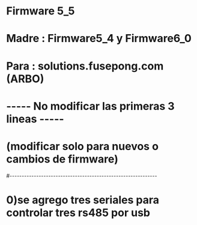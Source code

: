 # Firmware 5_5
# Madre : Firmware5_4 y Firmware6_0
# Para  : solutions.fusepong.com (ARBO)
# ----- No modificar las primeras 3 lineas -----
# (modificar solo para nuevos o cambios de firmware)
#-------------------------------------------------------------
# 0)se agrego tres seriales para controlar tres rs485 por usb
#
